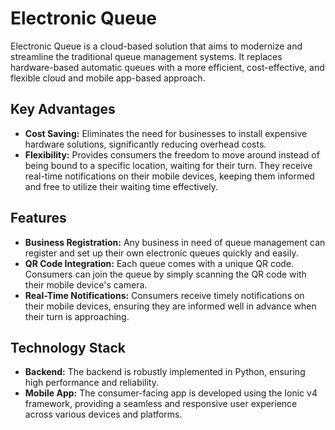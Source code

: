 # Electronic Queue

Electronic Queue is a cloud-based solution that aims to modernize and streamline the traditional queue management systems. It replaces hardware-based automatic queues with a more efficient, cost-effective, and flexible cloud and mobile app-based approach.

## Key Advantages

- **Cost Saving:** Eliminates the need for businesses to install expensive hardware solutions, significantly reducing overhead costs.
- **Flexibility:** Provides consumers the freedom to move around instead of being bound to a specific location, waiting for their turn. They receive real-time notifications on their mobile devices, keeping them informed and free to utilize their waiting time effectively.

## Features

- **Business Registration:** Any business in need of queue management can register and set up their own electronic queues quickly and easily.
- **QR Code Integration:** Each queue comes with a unique QR code. Consumers can join the queue by simply scanning the QR code with their mobile device's camera.
- **Real-Time Notifications:** Consumers receive timely notifications on their mobile devices, ensuring they are informed well in advance when their turn is approaching.

## Technology Stack

- **Backend:** The backend is robustly implemented in Python, ensuring high performance and reliability.
- **Mobile App:** The consumer-facing app is developed using the Ionic v4 framework, providing a seamless and responsive user experience across various devices and platforms.
